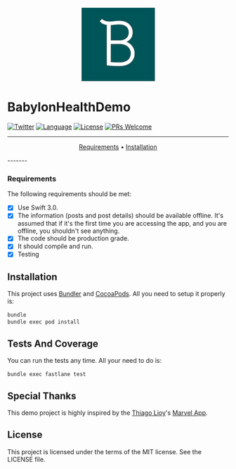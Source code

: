 <p align="center">
<img src="/BabylonHealthDemo/Resources/Assets.xcassets/AppIcon.appiconset/BabylonDemo_83%402x.png">
</p>

# BabylonHealthDemo

[![Twitter](https://img.shields.io/badge/Twitter-%40naeemshaikh90-blue.svg)](https://twitter.com/naeemshaikh90)
[![Language](https://img.shields.io/badge/language-Swift%203.0-orange.svg)](https://swift.org)
[![License](http://img.shields.io/badge/license-MIT-green.svg)](/Licence)
[![PRs Welcome](https://img.shields.io/badge/PRs-welcome-brightgreen.svg)](http://makeapullrequest.com)

-------
<p align="center">
    <a href="#requirements">Requirements</a> &bull;
    <a href="#installation">Installation</a>
</p>
-------

### Requirements 

The following requirements should be met:

- [x] Use Swift 3.0.
- [x] The information (posts and post details) should be available offline. It's assumed that if it's the first time you are accessing the app, and you are offline, you shouldn't see anything.
- [x] The code should be production grade. 
- [x] It should compile and run.
- [x] Testing

## Installation

This project uses [Bundler](http://bundler.io) and [CocoaPods](https://cocoapods.org). All you need to setup it properly is:
```
bundle
bundle exec pod install
```

## Tests And Coverage

You can run the tests any time. All your need to do is:
```
bundle exec fastlane test
```

## Special Thanks
This demo project is highly inspired by the [Thiago Lioy](https://github.com/thiagolioy)'s [Marvel App](https://github.com/thiagolioy/marvelapp).

## License
This project is licensed under the terms of the MIT license. See the LICENSE file.
